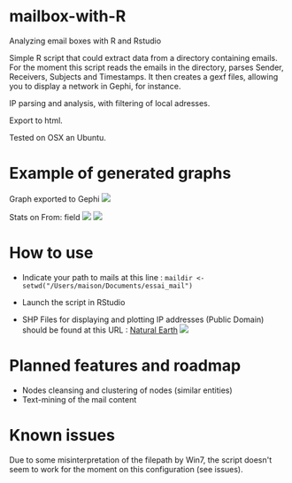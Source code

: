 # mailbox-with-R
Analyzing email boxes with R and Rstudio

Simple R script that could extract data from a directory containing emails.
For the moment this script reads the emails in the directory, parses Sender, Receivers, Subjects and Timestamps.
It then creates a gexf files, allowing you to display a network in Gephi, for instance.

IP parsing and analysis, with filtering of local adresses.

Export to html.

Tested on OSX an Ubuntu.

# Example of generated graphs

Graph exported to Gephi
![](https://framapic.org/1GuGVF6DD7Gw/3ObZ5oMeD2Eb)

Stats on From: field
![](https://framapic.org/3xlIo9Faqpgz/Vl7xc3pidkpF)
![](https://framapic.org/xhb7PFWlwDXQ/Vlb0cOB7HhmY)

# How to use
 - Indicate your path to mails at this line : 
 `maildir <- setwd("/Users/maison/Documents/essai_mail")`
 
 - Launch the script in RStudio
 
 - SHP Files for displaying and plotting IP addresses (Public Domain) should be found at this URL : 
 [Natural Earth](http://www.naturalearthdata.com/downloads/)
![](http://www.naturalearthdata.com/wp-content/uploads/2009/08/NEV-Logo-color.png)


# Planned features and roadmap

- Nodes cleansing and clustering of nodes (similar entities)
- Text-mining of the mail content

# Known issues

Due to some misinterpretation of the filepath by Win7, the script doesn't seem to work for the moment on this configuration (see issues).




